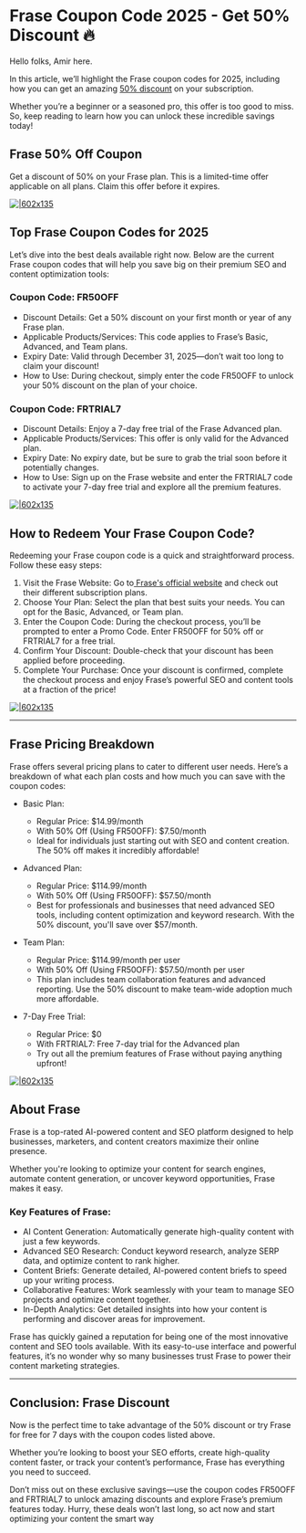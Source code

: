 # Frase Coupon Code 2025 - Get 50% Discount 🔥

Hello folks, Amir here.

In this article, we’ll highlight the Frase coupon codes for 2025, including how you can get an amazing [50% discount](https://www.frase.io/pricing/?via=shadow) on your subscription.

Whether you’re a beginner or a seasoned pro, this offer is too good to miss. So, keep reading to learn how you can unlock these incredible savings today!

## Frase 50% Off Coupon

Get a discount of 50% on your Frase plan. This is a limited-time offer applicable on all plans. Claim this offer before it expires.

[![|602x135](https://lh7-rt.googleusercontent.com/docsz/AD_4nXf3cBFtL4yQt7vf4SUIVxC_2pb6C2VB_J4FP2E6WCHX-utjMXr7WNuhZwigsHlN907XBnYEgs_hkz_s5KEdtpQRRx_kVOxdBSDsKZGvMiUW7Sf6dI_jMe2yXPA3wvsBLeTmjkRIHg?key=a34mvdt4eUrji8EJ1ypu82cs)](https://www.frase.io/pricing/?via=shadow)

## Top Frase Coupon Codes for 2025

Let’s dive into the best deals available right now. Below are the current Frase coupon codes that will help you save big on their premium SEO and content optimization tools:

### Coupon Code: FR50OFF

* Discount Details: Get a 50% discount on your first month or year of any Frase plan.
* Applicable Products/Services: This code applies to Frase’s Basic, Advanced, and Team plans.
* Expiry Date: Valid through December 31, 2025—don’t wait too long to claim your discount!
* How to Use: During checkout, simply enter the code FR50OFF to unlock your 50% discount on the plan of your choice.

### Coupon Code: FRTRIAL7

* Discount Details: Enjoy a 7-day free trial of the Frase Advanced plan.
* Applicable Products/Services: This offer is only valid for the Advanced plan.
* Expiry Date: No expiry date, but be sure to grab the trial soon before it potentially changes.
* How to Use: Sign up on the Frase website and enter the FRTRIAL7 code to activate your 7-day free trial and explore all the premium features.

[![|602x135](https://lh7-rt.googleusercontent.com/docsz/AD_4nXfxJN-_R877n4TIDzizdmZTJjlkaRBfCv8OUk8LhoY6rGBmXQlpN-vRgP0ynvErZi_YrrVt-g_T-FROlFV7Bwns5lYhF7vwn9yMkBpfs-Sj9lmz7QQOK4qg5Xo52p1QSBofNr99iA?key=a34mvdt4eUrji8EJ1ypu82cs)](https://www.frase.io/pricing/?via=shadow)

## How to Redeem Your Frase Coupon Code?

Redeeming your Frase coupon code is a quick and straightforward process. Follow these easy steps:

1. Visit the Frase Website: Go to[ Frase's official website](https://www.frase.io/) and check out their different subscription plans.
2. Choose Your Plan: Select the plan that best suits your needs. You can opt for the Basic, Advanced, or Team plan.
3. Enter the Coupon Code: During the checkout process, you’ll be prompted to enter a Promo Code. Enter FR50OFF for 50% off or FRTRIAL7 for a free trial.
4. Confirm Your Discount: Double-check that your discount has been applied before proceeding.
5. Complete Your Purchase: Once your discount is confirmed, complete the checkout process and enjoy Frase’s powerful SEO and content tools at a fraction of the price!

[![|602x135](https://lh7-rt.googleusercontent.com/docsz/AD_4nXc6e1sLLNKaH4eXWgxKM7uNPw6Iwn9QSXkXyyAl-r0vN6-99ywqRMdys3DLhT9k4dwAPjbu2c3j_CH58U9TUP_Gr4GciST6_dbzq1FAkRhTPagkNmdPkmqP_Ujqn-h9d_HIcSwrUg?key=a34mvdt4eUrji8EJ1ypu82cs)](https://www.frase.io/pricing/?via=shadow)

---

## Frase Pricing Breakdown

Frase offers several pricing plans to cater to different user needs. Here’s a breakdown of what each plan costs and how much you can save with the coupon codes:

* Basic Plan:

  * Regular Price: $14.99/month
  * With 50% Off (Using FR50OFF): $7.50/month
  * Ideal for individuals just starting out with SEO and content creation. The 50% off makes it incredibly affordable!
* Advanced Plan:

  * Regular Price: $114.99/month
  * With 50% Off (Using FR50OFF): $57.50/month
  * Best for professionals and businesses that need advanced SEO tools, including content optimization and keyword research. With the 50% discount, you'll save over $57/month.
* Team Plan:

  * Regular Price: $114.99/month per user
  * With 50% Off (Using FR50OFF): $57.50/month per user
  * This plan includes team collaboration features and advanced reporting. Use the 50% discount to make team-wide adoption much more affordable.
* 7-Day Free Trial:

  * Regular Price: $0
  * With FRTRIAL7: Free 7-day trial for the Advanced plan
  * Try out all the premium features of Frase without paying anything upfront!

[![|602x135](https://lh7-rt.googleusercontent.com/docsz/AD_4nXeQZUKkQ-90rH78owqnJIoWj544Q3HJ2qeAAWGr3SjXOm0XdJ_C6vsUpFB9yZszNEVb2BSKMj2pkYixyZP0OutPvjc6Jib7-Ix55z-AaX_guDihCDZf1l3FdV4V0h_AYrZYVk3k9g?key=a34mvdt4eUrji8EJ1ypu82cs)](https://www.frase.io/pricing/?via=shadow)

## About Frase

Frase is a top-rated AI-powered content and SEO platform designed to help businesses, marketers, and content creators maximize their online presence.

Whether you're looking to optimize your content for search engines, automate content generation, or uncover keyword opportunities, Frase makes it easy.

### Key Features of Frase:

* AI Content Generation: Automatically generate high-quality content with just a few keywords.
* Advanced SEO Research: Conduct keyword research, analyze SERP data, and optimize content to rank higher.
* Content Briefs: Generate detailed, AI-powered content briefs to speed up your writing process.
* Collaborative Features: Work seamlessly with your team to manage SEO projects and optimize content together.
* In-Depth Analytics: Get detailed insights into how your content is performing and discover areas for improvement.

Frase has quickly gained a reputation for being one of the most innovative content and SEO tools available. With its easy-to-use interface and powerful features, it’s no wonder why so many businesses trust Frase to power their content marketing strategies.

---

## Conclusion: Frase Discount

Now is the perfect time to take advantage of the 50% discount or try Frase for free for 7 days with the coupon codes listed above.

Whether you’re looking to boost your SEO efforts, create high-quality content faster, or track your content’s performance, Frase has everything you need to succeed.

Don’t miss out on these exclusive savings—use the coupon codes FR50OFF and FRTRIAL7 to unlock amazing discounts and explore Frase’s premium features today. Hurry, these deals won’t last long, so act now and start optimizing your content the smart way
